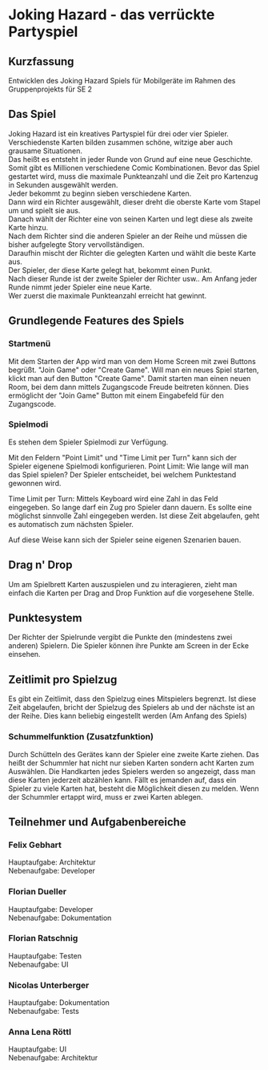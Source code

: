 # Joking Hazard - das verrückte Partyspiel 

## Kurzfassung

Entwicklen des Joking Hazard Spiels für Mobilgeräte im Rahmen des Gruppenprojekts für SE 2

## Das Spiel

Joking Hazard ist ein kreatives Partyspiel für drei oder vier Spieler.  
Verschiedenste Karten bilden zusammen schöne, witzige aber auch grausame Situationen.  
Das heißt es entsteht in jeder Runde von Grund auf eine neue Geschichte.  
Somit gibt es Millionen verschiedene Comic Kombinationen. 
Bevor das Spiel gestartet wird, muss die maximale Punkteanzahl und die Zeit pro Kartenzug in Sekunden ausgewählt werden.   
Jeder bekommt zu beginn sieben verschiedene Karten.  
Dann wird ein Richter ausgewählt, dieser dreht die oberste Karte vom Stapel um und spielt sie aus.  
Danach wählt der Richter eine von seinen Karten und legt diese als zweite Karte hinzu.  
Nach dem Richter sind die anderen Spieler an der Reihe und müssen die bisher aufgelegte Story vervollständigen.  
Daraufhin mischt der Richter die gelegten Karten und wählt die beste Karte aus.  
Der Spieler, der diese Karte gelegt hat, bekommt einen Punkt.  
Nach dieser Runde ist der zweite Spieler der Richter usw..
Am Anfang jeder Runde nimmt jeder Spieler eine neue Karte.  
Wer zuerst die maximale Punkteanzahl erreicht hat gewinnt.

## Grundlegende Features des Spiels 

### Startmenü 
Mit dem Starten der App wird man von dem Home Screen mit zwei Buttons begrüßt. 
"Join Game" oder "Create Game". Will man ein neues Spiel starten, klickt man auf den Button "Create Game". 
Damit starten man einen neuen Room, bei dem dann mittels Zugangscode Freude beitreten können. 
Dies ermöglicht der "Join Game" Button mit einem Eingabefeld für den Zugangscode.

### Spielmodi 
Es stehen dem Spieler Spielmodi zur Verfügung. 

Mit den Feldern "Point Limit" und "Time Limit per Turn" kann sich der Spieler eigenene Spielmodi konfigurieren. 
Point Limit: 
Wie lange will man das Spiel spielen? 
Der Spieler entscheidet, bei welchem Punktestand gewonnen wird. 

Time Limit per Turn: 
Mittels Keyboard wird eine Zahl in das Feld eingegeben. So lange darf ein Zug pro Spieler dann dauern. 
Es sollte eine möglichst sinnvolle Zahl eingegeben werden. 
Ist diese Zeit abgelaufen, geht es automatisch zum nächsten Spieler. 

Auf diese Weise kann sich der Spieler seine eigenen Szenarien bauen. 


## Drag n' Drop
Um am Spielbrett Karten auszuspielen und zu interagieren, zieht man einfach die Karten per Drag and Drop Funktion auf die vorgesehene Stelle.

## Punktesystem 
Der Richter der Spielrunde vergibt die Punkte den (mindestens zwei anderen) Spielern. Die Spieler können ihre Punkte am Screen in der Ecke einsehen.

## Zeitlimit pro Spielzug
Es gibt ein Zeitlimit, dass den Spielzug eines Mitspielers begrenzt. Ist diese Zeit abgelaufen, bricht der Spielzug des Spielers ab und der nächste ist an der Reihe. 
Dies kann beliebig eingestellt werden (Am Anfang des Spiels)

### Schummelfunktion (Zusatzfunktion)
Durch Schütteln des Gerätes kann der Spieler eine zweite Karte ziehen. 
Das heißt der Schummler hat nicht nur sieben Karten sondern acht Karten zum Auswählen.
Die Handkarten jedes Spielers werden so angezeigt, dass man diese Karten jederzeit abzählen kann.
Fällt es jemanden auf, dass ein Spieler zu viele Karten hat, besteht die Möglichkeit diesen zu melden. 
Wenn der Schummler ertappt wird, muss er zwei Karten ablegen.

## Teilnehmer und Aufgabenbereiche

### Felix Gebhart

Hauptaufgabe: Architektur  
Nebenaufgabe: Developer  

### Florian Dueller

Hauptaufgabe: Developer  
Nebenaufgabe: Dokumentation

### Florian Ratschnig

Hauptaufgabe: Testen  
Nebenaufgabe: UI

### Nicolas Unterberger

Hauptaufgabe: Dokumentation  
Nebenaufgabe: Tests

### Anna Lena Röttl

Hauptaufgabe: UI  
Nebenaufgabe: Architektur
